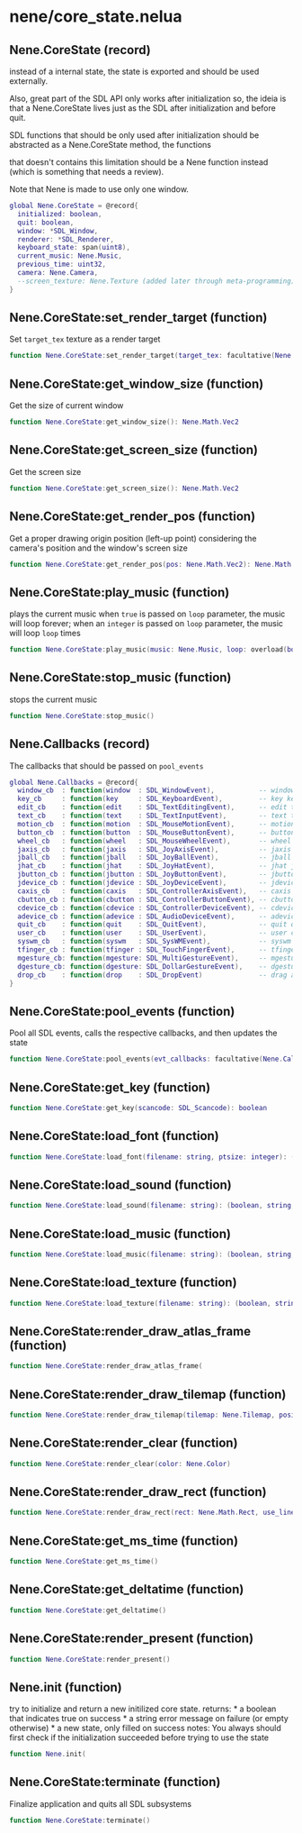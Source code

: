 # nene/core_state.nelua
## Nene.CoreState (record)
instead of a internal state, the state is exported and should be used externally. 

Also, great part of the SDL API only works after initialization so, the ideia is that a Nene.CoreState lives just as the SDL after initialization and before quit. 

SDL functions that should be only used after initialization should be abstracted as a Nene.CoreState method, the functions 

that doesn't contains this limitation should be a Nene function instead (which is something that needs a review). 

Note that Nene is made to use only one window. 
```lua
global Nene.CoreState = @record{
  initialized: boolean,
  quit: boolean,
  window: *SDL_Window,
  renderer: *SDL_Renderer,
  keyboard_state: span(uint8),
  current_music: Nene.Music,
  previous_time: uint32,
  camera: Nene.Camera,
  --screen_texture: Nene.Texture (added later through meta-programming)
}
```

## Nene.CoreState:set_render_target (function)
Set `target_tex` texture as a render target 
```lua
function Nene.CoreState:set_render_target(target_tex: facultative(Nene.Texture))
```

## Nene.CoreState:get_window_size (function)
Get the size of current window 
```lua
function Nene.CoreState:get_window_size(): Nene.Math.Vec2
```

## Nene.CoreState:get_screen_size (function)
Get the screen size 
```lua
function Nene.CoreState:get_screen_size(): Nene.Math.Vec2
```

## Nene.CoreState:get_render_pos (function)
Get a proper drawing origin position (left-up point) considering the camera's position and the window's screen size 
```lua
function Nene.CoreState:get_render_pos(pos: Nene.Math.Vec2): Nene.Math.Vec2
```

## Nene.CoreState:play_music (function)
plays the current music when `true` is passed on `loop` parameter, the music will loop forever; when an `integer` is passed on `loop` parameter, the music will loop `loop` times 
```lua
function Nene.CoreState:play_music(music: Nene.Music, loop: overload(boolean, integer, niltype))
```

## Nene.CoreState:stop_music (function)
stops the current music 
```lua
function Nene.CoreState:stop_music()
```

## Nene.Callbacks (record)
The callbacks that should be passed on `pool_events` 
```lua
global Nene.Callbacks = @record{
  window_cb  : function(window  : SDL_WindowEvent),           -- window window event data
  key_cb     : function(key     : SDL_KeyboardEvent),         -- key keyboard event data
  edit_cb    : function(edit    : SDL_TextEditingEvent),      -- edit text editing event data
  text_cb    : function(text    : SDL_TextInputEvent),        -- text text input event data
  motion_cb  : function(motion  : SDL_MouseMotionEvent),      -- motion mouse motion event data
  button_cb  : function(button  : SDL_MouseButtonEvent),      -- button mouse button event data
  wheel_cb   : function(wheel   : SDL_MouseWheelEvent),       -- wheel mouse wheel event data
  jaxis_cb   : function(jaxis   : SDL_JoyAxisEvent),          -- jaxis joystick axis event data
  jball_cb   : function(jball   : SDL_JoyBallEvent),          -- jball joystick ball event data
  jhat_cb    : function(jhat    : SDL_JoyHatEvent),           -- jhat joystick hat event data
  jbutton_cb : function(jbutton : SDL_JoyButtonEvent),        -- jbutton joystick button event data
  jdevice_cb : function(jdevice : SDL_JoyDeviceEvent),        -- jdevice joystick device event data
  caxis_cb   : function(caxis   : SDL_ControllerAxisEvent),   -- caxis game controller axis event data
  cbutton_cb : function(cbutton : SDL_ControllerButtonEvent), -- cbutton game controller button event data
  cdevice_cb : function(cdevice : SDL_ControllerDeviceEvent), -- cdevice game controller device event data
  adevice_cb : function(adevice : SDL_AudioDeviceEvent),      -- adevice audio device event data (>= SDL 2.0.4)
  quit_cb    : function(quit    : SDL_QuitEvent),             -- quit quit request event data
  user_cb    : function(user    : SDL_UserEvent),             -- user custom event data
  syswm_cb   : function(syswm   : SDL_SysWMEvent),            -- syswm system dependent window event data
  tfinger_cb : function(tfinger : SDL_TouchFingerEvent),      -- tfinger touch finger event data
  mgesture_cb: function(mgesture: SDL_MultiGestureEvent),     -- mgesture multi finger gesture data
  dgesture_cb: function(dgesture: SDL_DollarGestureEvent),    -- dgesture multi finger gesture data
  drop_cb    : function(drop    : SDL_DropEvent)              -- drag and drop event data
}
```

## Nene.CoreState:pool_events (function)
Pool all SDL events, calls the respective callbacks, and then updates the state 
```lua
function Nene.CoreState:pool_events(evt_callbacks: facultative(Nene.Callbacks))
```

## Nene.CoreState:get_key (function)

```lua
function Nene.CoreState:get_key(scancode: SDL_Scancode): boolean
```

## Nene.CoreState:load_font (function)

```lua
function Nene.CoreState:load_font(filename: string, ptsize: integer): (boolean, string, Nene.Font)
```

## Nene.CoreState:load_sound (function)

```lua
function Nene.CoreState:load_sound(filename: string): (boolean, string, Nene.Sound)
```

## Nene.CoreState:load_music (function)

```lua
function Nene.CoreState:load_music(filename: string): (boolean, string, Nene.Music)
```

## Nene.CoreState:load_texture (function)

```lua
function Nene.CoreState:load_texture(filename: string): (boolean, string, Nene.Texture)
```

## Nene.CoreState:render_draw_atlas_frame (function)

```lua
function Nene.CoreState:render_draw_atlas_frame(
```

## Nene.CoreState:render_draw_tilemap (function)

```lua
function Nene.CoreState:render_draw_tilemap(tilemap: Nene.Tilemap, position: Nene.Math.Vec2, color: Nene.Color)
```

## Nene.CoreState:render_clear (function)

```lua
function Nene.CoreState:render_clear(color: Nene.Color)
```

## Nene.CoreState:render_draw_rect (function)

```lua
function Nene.CoreState:render_draw_rect(rect: Nene.Math.Rect, use_lines: boolean, color: Nene.Color)
```

## Nene.CoreState:get_ms_time (function)

```lua
function Nene.CoreState:get_ms_time()
```

## Nene.CoreState:get_deltatime (function)

```lua
function Nene.CoreState:get_deltatime()
```

## Nene.CoreState:render_present (function)

```lua
function Nene.CoreState:render_present()
```

## Nene.init (function)
try to initialize and return a new initilized core state. returns:   * a boolean that indicates true on success   * a string error message on failure (or empty otherwise)   * a new state, only filled on success notes:   You always should first check if the initialization   succeeded before trying to use the state 
```lua
function Nene.init(
```

## Nene.CoreState:terminate (function)
Finalize application and quits all SDL subsystems 
```lua
function Nene.CoreState:terminate()
```
